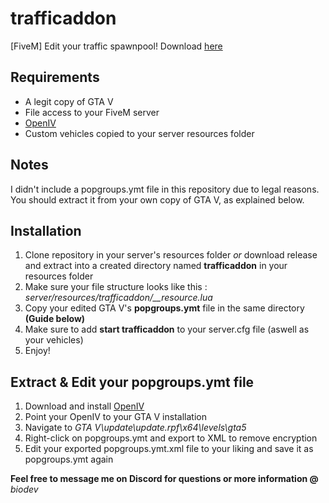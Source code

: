 # trafficaddon
[FiveM] Edit your traffic spawnpool!
Download [here](https://github.com/LeoGillet/trafficaddon/releases/)

## Requirements
* A legit copy of GTA V
* File access to your FiveM server
* [OpenIV](https://openiv.com)
* Custom vehicles copied to your server resources folder

## Notes
I didn't include a popgroups.ymt file in this repository due to legal reasons.
You should extract it from your own copy of GTA V, as explained below.

## Installation
1. Clone repository in your server's resources folder *or* download release and extract into a created directory named **trafficaddon** in your resources folder
2. Make sure your file structure looks like this : *server/resources/trafficaddon/__resource.lua*
3. Copy your edited GTA V's **popgroups.ymt** file in the same directory **(Guide below)**
4. Make sure to add **start trafficaddon** to your server.cfg file (aswell as your vehicles)
5. Enjoy!

## Extract & Edit your popgroups.ymt file
1. Download and install [OpenIV](https://openiv.com)
2. Point your OpenIV to your GTA V installation
3. Navigate to *GTA V\update\update.rpf\x64\levels\gta5*
4. Right-click on popgroups.ymt and export to XML to remove encryption
5. Edit your exported popgroups.ymt.xml file to your liking and save it as popgroups.ymt again

**Feel free to message me on Discord for questions or more information @** *biodev* 
